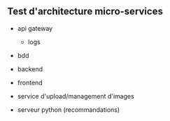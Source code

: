 ## Test d'architecture micro-services

- api gateway
  - logs
- bdd
- backend
- frontend

- service d'upload/management d'images
- serveur python (recommandations)
